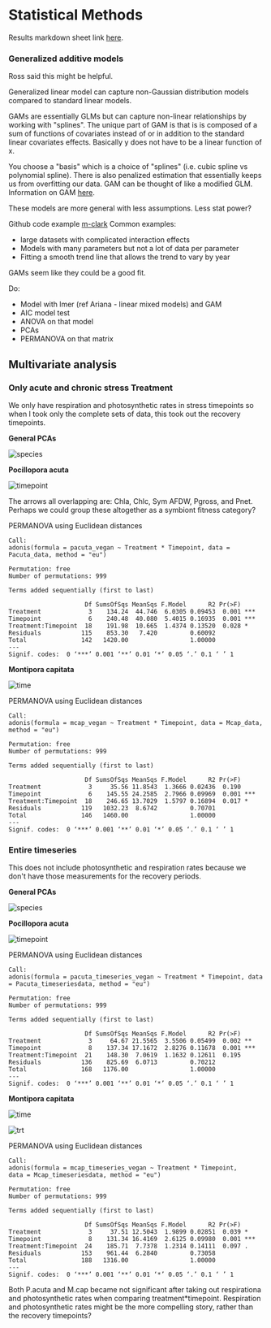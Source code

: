 # Statistical Methods

Results markdown sheet link [here](https://github.com/hputnam/Acclim_Dynamics/blob/master/Results-package.md).

### Generalized additive models
Ross said this might be helpful.

Generalized linear model can capture non-Gaussian distribution models compared to standard linear models.

GAMs are essentially GLMs but can capture non-linear relationships by working with "splines". The unique part of GAM is that is is composed of a sum of functions of covariates instead of or in addition to the standard linear covariates effects. Basically y does not have to be a linear function of x.

You choose a "basis" which is a choice of "splines" (i.e. cubic spline vs polynomial spline). There is also penalized estimation that essentially keeps us from overfitting our data. GAM can be thought of like a modified GLM.
Information on GAM [here](https://m-clark.github.io/generalized-additive-models/building_gam.html).

These models are more general with less assumptions. Less stat power?

Github code example [m-clark](https://m-clark.github.io/docs/mixedModels/mixedModelML.html#additive_model_as_a_mixed_model)
Common examples:  
- large datasets with complicated interaction effects
- Models with many parameters but not a lot of data per parameter
- Fitting a smooth trend line that allows the trend to vary by year


GAMs seem like they could be a good fit.

Do:  
- Model with lmer (ref Ariana - linear mixed models) and GAM  
- AIC model test  
- ANOVA on that model  
- PCAs  
- PERMANOVA on that matrix


## Multivariate analysis

### Only acute and chronic stress Treatment

We only have respiration and photosynthetic rates in stress timepoints so when I took only the complete sets of data, this took out the recovery timepoints.

**General PCAs**

![species](https://github.com/hputnam/Acclim_Dynamics/blob/master/Output/Final_Figures/General-PCAs.png?raw=true)

**Pocillopora acuta**

![timepoint](https://github.com/hputnam/Acclim_Dynamics/blob/master/Output/Final_Figures/Pacuta-stress-PCAs.png?raw=true)

The arrows all overlapping are: Chla, Chlc, Sym AFDW, Pgross, and Pnet. Perhaps we could group these altogether as a symbiont fitness category?

PERMANOVA using Euclidean distances

```
Call:
adonis(formula = pacuta_vegan ~ Treatment * Timepoint, data = Pacuta_data, method = "eu")

Permutation: free
Number of permutations: 999

Terms added sequentially (first to last)

                     Df SumsOfSqs MeanSqs F.Model      R2 Pr(>F)    
Treatment             3    134.24  44.746  6.0305 0.09453  0.001 ***
Timepoint             6    240.48  40.080  5.4015 0.16935  0.001 ***
Treatment:Timepoint  18    191.98  10.665  1.4374 0.13520  0.028 *  
Residuals           115    853.30   7.420         0.60092           
Total               142   1420.00                 1.00000           
---
Signif. codes:  0 ‘***’ 0.001 ‘**’ 0.01 ‘*’ 0.05 ‘.’ 0.1 ‘ ’ 1
```

**Montipora capitata**

![time](https://github.com/hputnam/Acclim_Dynamics/blob/master/Output/Final_Figures/Mcap-stress-PCAs.png?raw=true)

PERMANOVA using Euclidean distances

```
Call:
adonis(formula = mcap_vegan ~ Treatment * Timepoint, data = Mcap_data, method = "eu")

Permutation: free
Number of permutations: 999

Terms added sequentially (first to last)

                     Df SumsOfSqs MeanSqs F.Model      R2 Pr(>F)    
Treatment             3     35.56 11.8543  1.3666 0.02436  0.190    
Timepoint             6    145.55 24.2585  2.7966 0.09969  0.001 ***
Treatment:Timepoint  18    246.65 13.7029  1.5797 0.16894  0.017 *  
Residuals           119   1032.23  8.6742         0.70701           
Total               146   1460.00                 1.00000           
---
Signif. codes:  0 ‘***’ 0.001 ‘**’ 0.01 ‘*’ 0.05 ‘.’ 0.1 ‘ ’ 1
```


### Entire timeseries

This does not include photosynthetic and respiration rates because we don't have those measurements for the recovery periods.

**General PCAs**

![species](https://github.com/hputnam/Acclim_Dynamics/blob/master/Output/Final_Figures/General-timeseries-PCAs.png?raw=true)

**Pocillopora acuta**

![timepoint](https://github.com/hputnam/Acclim_Dynamics/blob/master/Output/Final_Figures/Pacuta-Timeseries-PCAs.png?raw=true)

PERMANOVA using Euclidean distances

```
Call:
adonis(formula = pacuta_timeseries_vegan ~ Treatment * Timepoint, data = Pacuta_timeseriesdata, method = "eu")

Permutation: free
Number of permutations: 999

Terms added sequentially (first to last)

                     Df SumsOfSqs MeanSqs F.Model      R2 Pr(>F)    
Treatment             3     64.67 21.5565  3.5506 0.05499  0.002 **
Timepoint             8    137.34 17.1672  2.8276 0.11678  0.001 ***
Treatment:Timepoint  21    148.30  7.0619  1.1632 0.12611  0.195    
Residuals           136    825.69  6.0713         0.70212           
Total               168   1176.00                 1.00000           
---
Signif. codes:  0 ‘***’ 0.001 ‘**’ 0.01 ‘*’ 0.05 ‘.’ 0.1 ‘ ’ 1
```

**Montipora capitata**

![time](https://github.com/hputnam/Acclim_Dynamics/blob/master/Output/Final_Figures/Mcap-Timeseries-Timepoint-PCA.png?raw=true)

![trt](https://github.com/hputnam/Acclim_Dynamics/blob/master/Output/Final_Figures/Mcap-Timeseries-Treatment-PCA.png?raw=true)

PERMANOVA using Euclidean distances

```
Call:
adonis(formula = mcap_timeseries_vegan ~ Treatment * Timepoint,      data = Mcap_timeseriesdata, method = "eu")

Permutation: free
Number of permutations: 999

Terms added sequentially (first to last)

                     Df SumsOfSqs MeanSqs F.Model      R2 Pr(>F)    
Treatment             3     37.51 12.5043  1.9899 0.02851  0.039 *  
Timepoint             8    131.34 16.4169  2.6125 0.09980  0.001 ***
Treatment:Timepoint  24    185.71  7.7378  1.2314 0.14111  0.097 .  
Residuals           153    961.44  6.2840         0.73058           
Total               188   1316.00                 1.00000           
---
Signif. codes:  0 ‘***’ 0.001 ‘**’ 0.01 ‘*’ 0.05 ‘.’ 0.1 ‘ ’ 1
```

Both P.acuta and M.cap became not significant after taking out respirationa and photosynthetic rates when comparing treatment*timepoint. Respiration and photosynthetic rates might be the more compelling story, rather than the recovery timepoints? 
